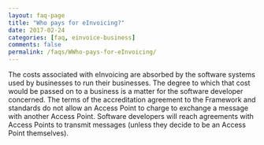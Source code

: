 ```yaml
---
layout: faq-page
title: "Who pays for eInvoicing?"
date: 2017-02-24
categories: [faq, einvoice-business]
comments: false
permalink: /faqs/WWho-pays-for-eInvoicing/
---
```

The costs associated with eInvoicing are absorbed by the software systems used by businesses to run their businesses. The degree to which that cost would be passed on to a business is a matter for the software developer concerned. 
The terms of the accreditation agreement to the Framework and standards do not allow an Access Point to charge to exchange a message with another Access Point. Software developers will reach agreements with Access Points to transmit messages (unless they decide to be an Access Point themselves).
